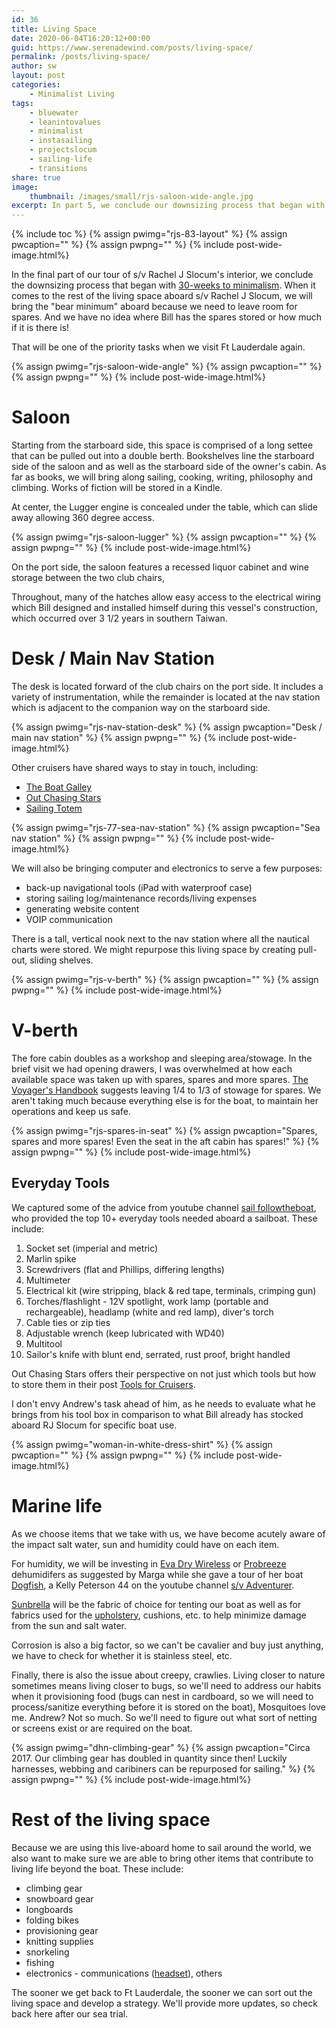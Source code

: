 ```yaml
---
id: 36
title: Living Space
date: 2020-06-04T16:20:12+00:00
guid: https://www.serenadewind.com/posts/living-space/
permalink: /posts/living-space/
author: sw
layout: post
categories:
    - Minimalist Living
tags:
    - bluewater
    - leanintovalues
    - minimalist
    - instasailing
    - projectslocum
    - sailing-life
    - transitions
share: true
image:
    thumbnail: /images/small/rjs-saloon-wide-angle.jpg 
excerpt: In part 5, we conclude our downsizing process that began with 30-weeks to minimalism. This beautiful living space conceals stowage for spares, spares and more spares.
---
```

{% include toc %}
{% assign pwimg="rjs-83-layout" %}
{% assign pwcaption="" %}
{% assign pwpng="" %}
{% include post-wide-image.html%}

In the final part of our tour of s/v Rachel J Slocum's interior, we conclude the downsizing process that began with [30-weeks to minimalism](/posts/30-weeks-to-minimalism/). When it comes to the rest of the living space aboard s/v Rachel J Slocum, we will bring the "bear minimum" aboard because we need to leave room for spares. And we have no idea where Bill has the spares stored or how much if it is there is!

That will be one of the priority tasks when we visit Ft Lauderdale again.

{% assign pwimg="rjs-saloon-wide-angle" %}
{% assign pwcaption="" %}
{% assign pwpng="" %}
{% include post-wide-image.html%}

# Saloon

Starting from the starboard side, this space is comprised of a long settee that can be pulled out into a double berth. Bookshelves line the starboard side of the saloon and as well as the starboard side of the owner's cabin. As far as books, we will bring along sailing, cooking, writing, philosophy and climbing. Works of fiction will be stored in a Kindle.

At center, the Lugger engine is concealed under the table, which can slide away allowing 360 degree access.

{% assign pwimg="rjs-saloon-lugger" %}
{% assign pwcaption="" %}
{% assign pwpng="" %}
{% include post-wide-image.html%}

On the port side, the saloon features a recessed liquor cabinet and wine storage between the two club chairs,

Throughout, many of the hatches allow easy access to the electrical wiring which Bill designed and installed himself during this vessel's construction, which occurred over 3 1/2 years in southern Taiwan.

# Desk / Main Nav Station

The desk is located forward of the club chairs on the port side. It includes a variety of instrumentation, while the remainder is located at the nav station which is adjacent to the companion way on the starboard side.

{% assign pwimg="rjs-nav-station-desk" %}
{% assign pwcaption="Desk / main nav station" %}
{% assign pwpng="" %}
{% include post-wide-image.html%}

Other cruisers have shared ways to stay in touch, including:

-   [The Boat Galley](https://theboatgalley.com/staying-in-touch/)
-   [Out Chasing Stars](https://outchasingstars.com/communications/)
-   [Sailing Totem](https://www.sailingtotem.com/2014/09/getting-online-while-cruising.html)

{% assign pwimg="rjs-77-sea-nav-station" %}
{% assign pwcaption="Sea nav station" %}
{% assign pwpng="" %}
{% include post-wide-image.html%}

We will also be bringing computer and electronics to serve a few purposes:

-   back-up navigational tools (iPad with waterproof case)
-   storing sailing log/maintenance records/living expenses
-   generating website content
-   VOIP communication

There is a tall, vertical nook next to the nav station where all the nautical charts were stored. We might repurpose this living space by creating pull-out, sliding shelves.

{% assign pwimg="rjs-v-berth" %}
{% assign pwcaption="" %}
{% assign pwpng="" %}
{% include post-wide-image.html%}

# V-berth

The fore cabin doubles as a workshop and sleeping area/stowage. In the brief visit we had opening drawers, I was overwhelmed at how each available space was taken up with spares, spares and more spares. [The Voyager's Handbook](https://www.amazon.com/Voyagers-Handbook-Essential-Guide-Cruising/dp/0071437657) suggests leaving 1/4 to 1/3 of stowage for spares. We aren't taking much because everything else is for the boat, to maintain her operations and keep us safe.

{% assign pwimg="rjs-spares-in-seat" %}
{% assign pwcaption="Spares, spares and more spares! Even the seat in the aft cabin has spares!" %}
{% assign pwpng="" %}
{% include post-wide-image.html%}

## Everyday Tools

We captured some of the advice from youtube channel [sail followtheboat](https://www.youtube.com/watch?v=7cbmWKhvlkk), who provided the top 10+ everyday tools needed aboard a sailboat. These include:

1.  Socket set (imperial and metric)
2.  Marlin spike
3.  Screwdrivers (flat and Phillips, differing lengths)
4.  Multimeter
5.  Electrical kit (wire stripping, black & red tape, terminals, crimping gun)
6.  Torches/flashlight - 12V spotlight, work lamp (portable and rechargeable), headlamp (white and red lamp), diver's torch
7.  Cable ties or zip ties
8.  Adjustable wrench (keep lubricated with WD40)
9.  Multitool
10.  Sailor's knife with blunt end, serrated, rust proof, bright handled

Out Chasing Stars offers their perspective on not just which tools but how to store them in their post [Tools for Cruisers](https://outchasingstars.com/tools-for-cruising-boats/).

I don't envy Andrew's task ahead of him, as he needs to evaluate what he brings from his tool box in comparison to what Bill already has stocked aboard RJ Slocum for specific boat use.

{% assign pwimg="woman-in-white-dress-shirt" %}
{% assign pwcaption="" %}
{% assign pwpng="" %}
{% include post-wide-image.html%}

# Marine life

As we choose items that we take with us, we have become acutely aware of the impact salt water, sun and humidity could have on each item.

For humidity, we will be investing in [Eva Dry Wireless](https://www.amazon.com/Improved-Eva-dry-333-Renewable-Dehumidifier/dp/B000H0XFCS/) or [Probreeze](https://www.amazon.com/Pro-Breeze-Renewable-Cordless-Dehumidifier/dp/B01DCF0T1Y/ref=sr_1_12?crid=XSHGO3DSWNXT&dchild=1&keywords=probreeze+dehumidifier&qid=1590418542&sprefix=probreeze%2Caps%2C210&sr=8-12) dehumidifers as suggested by Marga while she gave a tour of her boat [Dogfish](https://www.youtube.com/watch?v=PeNxeOgxJlg), a Kelly Peterson 44 on the youtube channel [s/v Adventurer](https://www.youtube.com/channel/UCpnuWBGpQp-SWgtGsKGBoFA).

[Sunbrella](https://www.sunbrella.com/browse-fabrics/fabrics-by-use/boat-covers) will be the fabric of choice for tenting our boat as well as for fabrics used for the [upholstery](https://www.sunbrella.com/browse-fabrics/fabrics-by-use/marine-upholstery), cushions, etc. to help minimize damage from the sun and salt water.

Corrosion is also a big factor, so we can't be cavalier and buy just anything, we have to check for whether it is stainless steel, etc.

Finally, there is also the issue about creepy, crawlies. Living closer to nature sometimes means living closer to bugs, so we'll need to address our habits when it provisioning food (bugs can nest in cardboard, so we will need to process/sanitize everything before it is stored on the boat), Mosquitoes love me. Andrew? Not so much. So we'll need to figure out what sort of netting or screens exist or are required on the boat.

{% assign pwimg="dhn-climbing-gear" %}
{% assign pwcaption="Circa 2017. Our climbing gear has doubled in quantity since then! Luckily harnesses, webbing and caribiners can be repurposed for sailing." %}
{% assign pwpng="" %}
{% include post-wide-image.html%}


# Rest of the living space

Because we are using this live-aboard home to sail around the world, we also want to make sure we are able to bring other items that contribute to living life beyond the boat. These include:

-   climbing gear
-   snowboard gear
-   longboards
-   folding bikes
-   provisioning gear
-   knitting supplies
-   snorkeling
-   fishing
-   electronics - communications ([headset](https://outchasingstars.com/new-marriage-savers/)), others

The sooner we get back to Ft Lauderdale, the sooner we can sort out the living space and develop a strategy. We'll provide more updates, so check back here after our sea trial.